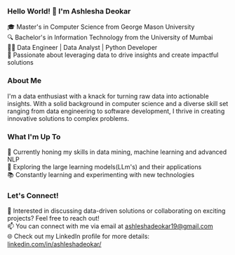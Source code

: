 ### Hello World! 👋 I'm Ashlesha Deokar

🎓 Master's in Computer Science from George Mason University  
🔍 Bachelor's in Information Technology from the University of Mumbai  
👩‍💻 Data Engineer | Data Analyst | Python Developer  
🌟 Passionate about leveraging data to drive insights and create impactful solutions  

### About Me

I'm a data enthusiast with a knack for turning raw data into actionable insights. With a solid background in computer science and a diverse skill set ranging from data engineering to software development, I thrive in creating innovative solutions to complex problems.

### What I'm Up To

🔭 Currently honing my skills in data mining, machine learning and advanced NLP  
🌱 Exploring the large learning models(LLm's) and their applications  
📚 Constantly learning and experimenting with new technologies  

### Let's Connect!

💬 Interested in discussing data-driven solutions or collaborating on exciting projects? Feel free to reach out!  
📫 You can connect with me via email at ashleshadeokar19@gmail.com  
🌐 Check out my LinkedIn profile for more details: [linkedin.com/in/ashleshadeokar/](linkedin.com/in/ashleshadeokar/)  

